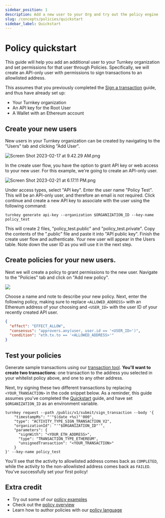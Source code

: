 ```yaml
---
sidebar_position: 1
description: Add a new user to your Org and try out the policy engine
slug: /concepts/policies/quickstart
sidebar_label: Quickstart
---
```


# Policy quickstart

This guide will help you add an additional user to your Turnkey organization and set permissions for that user through Policies. Specifically, we will create an API-only user with permissions to sign transactions to an allowlisted address.

This assumes that you previously completed the [Sign a transaction](/getting-started/quickstart) guide, and thus have already set up:

- Your Turnkey organization
- An API key for the Root User
- A Wallet with an Ethereum account

## Create your new users

New users in your Turnkey organization can be created by navigating to the "Users" tab and clicking "Add User".

![](https://files.readme.io/df58484-Screen_Shot_2023-02-17_at_9.42.29_AM.png "Screen Shot 2023-02-17 at 9.42.29 AM.png")

In the create user flow, you have the option to grant API key or web access to your new user. For this example, we're going to create an API-only user.

![](https://files.readme.io/71a66d5-Screen_Shot_2023-02-21_at_6.17.11_PM.png "Screen Shot 2023-02-21 at 6.17.11 PM.png")

Under access types, select "API key". Enter the user name "Policy Test". This will be an API-only user, and therefore an email is not required. Click continue and create a new API key to associate with the user using the following command:

```shell
turnkey generate api-key --organization $ORGANIZATION_ID --key-name policy_test
```

This will create 2 files, "policy_test.public" and "policy_test.private". Copy the contents of the ".public" file and paste it into "API public key". Finish the create user flow and authenticate. Your new user will appear in the Users table. Note down the user ID as you will use it in the next step.

## Create policies for your new users.

Next we will create a policy to grant permissions to the new user. Navigate to the "Policies" tab and click on "Add new policy".

![](https://files.readme.io/e5cba15-small-Screen_Shot_2023-05-10_at_1.29.00_PM.png)

Choose a name and note to describe your new policy. Next, enter the following policy, making sure to replace `<ALLOWED_ADDRESS>` with an Ethereum address of your choosing and `<USER_ID>` with the user ID of your recently created API user.

```json JSON
{
  "effect": "EFFECT_ALLOW",
  "consensus": "approvers.any(user, user.id == '<USER_ID>')",
  "condition": "eth.tx.to == '<ALLOWED_ADDRESS>'"
}
```

## Test your policies

Generate sample transactions using our [transaction tool](https://build.tx.xyz). **You'll want to create two transactions**: one transaction to the address you selected in your whitelist policy above, and one to any other address.

Next, try signing these two different transactions by replacing `<YOUR_TRANSACTION>` in the code snippet below. As a reminder, this guide assumes you've completed the [Quickstart](/getting-started/quickstart) guide, and have set `$ORGANIZATION_ID` as an environment variable.

```shell
turnkey request --path /public/v1/submit/sign_transaction --body '{
    "timestampMs": "'"$(date +%s)"'000",
    "type": "ACTIVITY_TYPE_SIGN_TRANSACTION_V2",
    "organizationId": "'"$ORGANIZATION_ID"'",
    "parameters": {
      "signWith": "<YOUR_ETH_ADDRESS>",
      "type": "TRANSACTION_TYPE_ETHEREUM",
      "unsignedTransaction": "<YOUR_TRANSACTION>"
    }
}' --key-name policy_test
```

You'll see that the activity to allowlisted address comes back as `COMPLETED`, while the activity to the non-allowlisted address comes back as `FAILED`. You've successfully set your first policy!

## Extra credit

- Try out some of our [policy examples](/concepts/policies/examples)
- Check out the [policy overview](/concepts/policies/overview)
- Learn how to author policies with our [policy language](/concepts/policies/overview)
